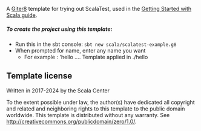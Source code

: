 A [Giter8][g8] template for trying out ScalaTest, used in the [Getting Started with Scala guide](https://docs.scala-lang.org/getting-started-sbt-track/testing-scala-with-sbt-on-the-command-line.html).

##### To create the project using this template:
 - Run this in the sbt console:
 `sbt new scala/scalatest-example.g8`
 - When prompted for name, enter any name you want
    - For example : 'hello
      ....
      Template applied in ./hello

Template license
----------------
Written in 2017-2024 by the Scala Center

To the extent possible under law, the author(s) have dedicated all copyright and related
and neighboring rights to this template to the public domain worldwide.
This template is distributed without any warranty. See <http://creativecommons.org/publicdomain/zero/1.0/>.

[g8]: http://www.foundweekends.org/giter8/
